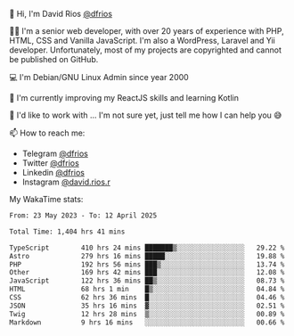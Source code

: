 👋 Hi, I'm David Rios [@dfrios](https://github.com/dfrios)

👨‍💻 I'm a senior web developer, with over 20 years of experience with PHP, HTML, CSS and Vanilla JavaScript. I'm also a WordPress, Laravel and Yii developer. Unfortunately, most of my projects are copyrighted and cannot be published on GitHub.

💻 I'm Debian/GNU Linux Admin since year 2000

🌱 I'm currently improving my ReactJS skills and learning Kotlin

💞️ I'd like to work with ... I'm not sure yet, just tell me how I can help you 😅


📫 How to reach me:
* Telegram [@dfrios](https://t.me/dfrios)
* Twitter [@dfrios](https://twitter.com/dfrios)
* Linkedin [@dfrios](https://linkedin.com/in/dfrios)
* Instagram [@david.rios.r](https://instagram.com/david.rios.r)



My WakaTime stats:
<!--START_SECTION:waka-->

```txt
From: 23 May 2023 - To: 12 April 2025

Total Time: 1,404 hrs 41 mins

TypeScript        410 hrs 24 mins ███████▒░░░░░░░░░░░░░░░░░   29.22 %
Astro             279 hrs 16 mins █████░░░░░░░░░░░░░░░░░░░░   19.88 %
PHP               192 hrs 56 mins ███▒░░░░░░░░░░░░░░░░░░░░░   13.74 %
Other             169 hrs 42 mins ███░░░░░░░░░░░░░░░░░░░░░░   12.08 %
JavaScript        122 hrs 36 mins ██▒░░░░░░░░░░░░░░░░░░░░░░   08.73 %
HTML              68 hrs 1 min    █▒░░░░░░░░░░░░░░░░░░░░░░░   04.84 %
CSS               62 hrs 36 mins  █░░░░░░░░░░░░░░░░░░░░░░░░   04.46 %
JSON              35 hrs 16 mins  ▓░░░░░░░░░░░░░░░░░░░░░░░░   02.51 %
Twig              12 hrs 28 mins  ▒░░░░░░░░░░░░░░░░░░░░░░░░   00.89 %
Markdown          9 hrs 16 mins   ░░░░░░░░░░░░░░░░░░░░░░░░░   00.66 %
```

<!--END_SECTION:waka-->
